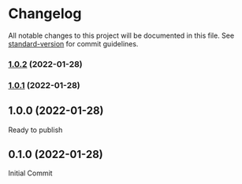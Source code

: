 # Changelog

All notable changes to this project will be documented in this file. See [standard-version](https://github.com/conventional-changelog/standard-version) for commit guidelines.

### [1.0.2](https://github.com/JonDotsoy/firebase-sign-in-with-ethereum/compare/v1.0.1...v1.0.2) (2022-01-28)

### [1.0.1](https://github.com/JonDotsoy/firebase-sign-in-with-ethereum/compare/v1.0.0...v1.0.1) (2022-01-28)

## 1.0.0 (2022-01-28)

Ready to publish

## 0.1.0 (2022-01-28)

Initial Commit
